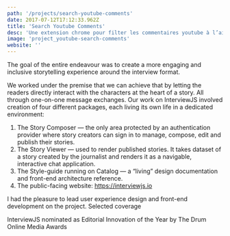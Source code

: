 ```yaml
---
path: '/projects/search-youtube-comments'
date: 2017-07-12T17:12:33.962Z
title: 'Search Youtube Comments'
desc: 'Une extension chrome pour filter les commentaires youtube à l’aide de mots-clés.'
image: 'project_youtube-search-comments'
website: ''
---
```


The goal of the entire endeavour was to create a more engaging and inclusive storytelling experience around the interview format.

We worked under the premise that we can achieve that by letting the readers directly interact with the characters at the heart of a story. All through one-on-one message exchanges. Our work on InterviewJS involved creation of four different packages, each living its own life in a dedicated environment:

1. The Story Composer — the only area protected by an authentication provider where story creators can sign in to manage, compose, edit and publish their stories.
2. The Story Viewer — used to render published stories. It takes dataset of a story created by the journalist and renders it as a navigable, interactive chat application.
3. The Style-guide running on Catalog — a “living” design documentation and front-end architecture reference.
4. The public-facing website: https://interviewjs.io

I had the pleasure to lead user experience design and front-end development on the project.
Selected coverage

InterviewJS nominated as Editorial Innovation of the Year by The Drum Online Media Awards
